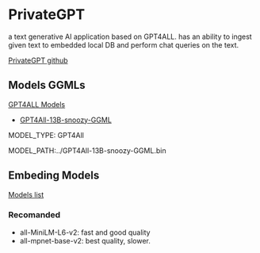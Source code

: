 # PrivateGPT

a text generative AI application based on GPT4ALL. has an ability to ingest given text to embedded local DB and perform chat queries on the text.

[PrivateGPT github](https://github.com/imartinez/privateGPT)

## Models GGMLs
[GPT4ALL Models](https://gpt4all.io/index.html)

- [GPT4All-13B-snoozy-GGML](https://huggingface.co/TheBloke/GPT4All-13B-snoozy-GGML)

MODEL_TYPE: GPT4All

MODEL_PATH:../GPT4All-13B-snoozy-GGML.bin


## Embeding Models

[Models list](https://www.sbert.net/docs/pretrained_models.html)

### Recomanded 

- all-MiniLM-L6-v2: fast and good quality
- all-mpnet-base-v2: best quality, slower.
